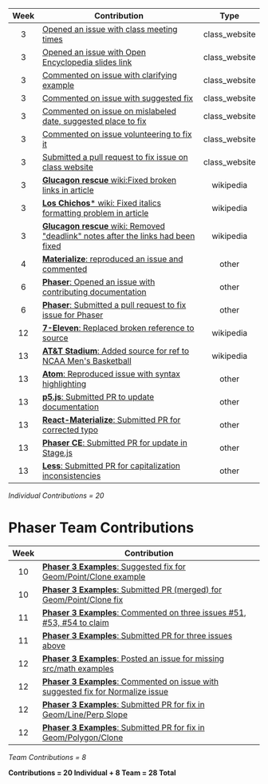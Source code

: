 | Week | Contribution | Type |
| :---: | --- | :---: |
| 3 | [Opened an issue with class meeting times](https://github.com/joannakl/cs480_s18/issues/30) | class_website |
| 3 | [Opened an issue with Open Encyclopedia slides link](https://github.com/joannakl/cs480_s18/issues/29)   | class_website |
| 3 | [Commented on issue with clarifying example](https://github.com/joannakl/cs480_s18/issues/20) | class_website |
| 3 | [Commented on issue with suggested fix](https://github.com/joannakl/cs480_s18/issues/7)   | class_website |
| 3 | [Commented on issue on mislabeled date, suggested place to fix](https://github.com/joannakl/cs480_s18/issues/9)   | class_website |
| 3 | [Commented on issue volunteering to fix it](https://github.com/joannakl/cs480_s18/issues/19) | class_website |
| 3 | [Submitted a pull request to fix issue on class website](https://github.com/joannakl/cs480_s18/pull/61) | class_website |
| 3 | [**Glucagon rescue** wiki:Fixed broken links in article](https://en.wikipedia.org/w/index.php?title=Glucagon_rescue&diff=prev&oldid=824214572) | wikipedia |
| 3 | [**Los Chichos*** wiki: Fixed italics formatting problem in article](https://en.wikipedia.org/w/index.php?title=Los_Chichos&diff=prev&oldid=824219428)  | wikipedia |
| 3 | [**Glucagon rescue** wiki: Removed "deadlink" notes after the links had been fixed](https://en.wikipedia.org/w/index.php?title=Glucagon_rescue&diff=prev&oldid=824214638) | wikipedia |
| 4 | [**Materialize**: reproduced an issue and commented](https://github.com/Dogfalo/materialize/issues/4959) | other |
| 6 | [**Phaser**: Opened an issue with contributing documentation](https://github.com/photonstorm/phaser/issues/3297) | other |
| 6 | [**Phaser**: Submitted a pull request to fix issue for Phaser](https://github.com/photonstorm/phaser/pull/3298) | other |
| 12 | [**7-Eleven**: Replaced broken reference to source](https://en.wikipedia.org/w/index.php?title=7-Eleven&diff=prev&oldid=835564077) | wikipedia |
| 13 | [**AT&T Stadium**: Added source for ref to NCAA Men's Basketball](https://en.wikipedia.org/w/index.php?title=AT%26T_Stadium&diff=prev&oldid=837391041) | wikipedia |
| 13 | [**Atom**: Reproduced issue with syntax highlighting](https://github.com/atom/atom/issues/17185) | other |
| 13 | [**p5.js**: Submitted PR to update documentation](https://github.com/processing/p5.js-web-editor/pull/619) | other |
| 13 | [**React-Materialize**: Submitted PR for corrected typo](https://github.com/react-materialize/react-materialize/pull/529) | other |
| 13 | [**Phaser CE**: Submitted PR for update in Stage.js](https://github.com/photonstorm/phaser-ce/pull/527) | other |
| 13 | [**Less**: Submitted PR for capitalization inconsistencies](https://github.com/less/less-docs/pull/476) | other |  

_Individual Contributions = 20_

# Phaser Team Contributions  

| Week | Contribution |
| :---: | --- |
| 10 | [**Phaser 3 Examples**: Suggested fix for Geom/Point/Clone example](https://github.com/photonstorm/phaser3-examples/issues/46) |
| 10 | [**Phaser 3 Examples**: Submitted PR (merged) for Geom/Point/Clone fix](https://github.com/photonstorm/phaser3-examples/pull/95) |
| 11 | [**Phaser 3 Examples**: Commented on three issues #51, #53, #54 to claim](https://github.com/photonstorm/phaser3-examples/issues/54) |
| 11 | [**Phaser 3 Examples**: Submitted PR for three issues above](https://github.com/photonstorm/phaser3-examples/pull/105) |
| 12 | [**Phaser 3 Examples**: Posted an issue for missing src/math examples](https://github.com/photonstorm/phaser3-examples/issues/113) |
| 12 | [**Phaser 3 Examples**: Commented on issue with suggested fix for Normalize issue](https://github.com/photonstorm/phaser3-examples/issues/52) |
| 12 | [**Phaser 3 Examples**: Submitted PR for fix in Geom/Line/Perp Slope](https://github.com/photonstorm/phaser3-examples/pull/114) |
| 12 | [**Phaser 3 Examples**: Submitted PR for fix in Geom/Polygon/Clone](https://github.com/photonstorm/phaser3-examples/pull/116) |  

_Team Contributions = 8_

**Contributions = 20 Individual + 8 Team = 28 Total**
